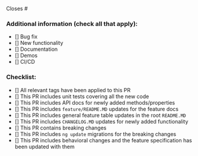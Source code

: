 Closes #  

### Additional information (check all that apply):
 - [] Bug fix
 - [] New functionality
 - [] Documentation
 - [] Demos
 - [] CI/CD

### Checklist:
 - [] All relevant tags have been applied to this PR
 - [] This PR includes unit tests covering all the new code
 - [] This PR includes API docs for newly added methods/properties
 - [] This PR includes `feature/README.MD` updates for the feature docs
 - [] This PR includes general feature table updates in the root `README.MD`
 - [] This PR includes `CHANGELOG.MD` updates for newly added functionality
 - [] This PR contains breaking changes
 - [] This PR includes `ng update` migrations for the breaking changes
 - [] This PR includes behavioral changes and the feature specification has been updated with them
 